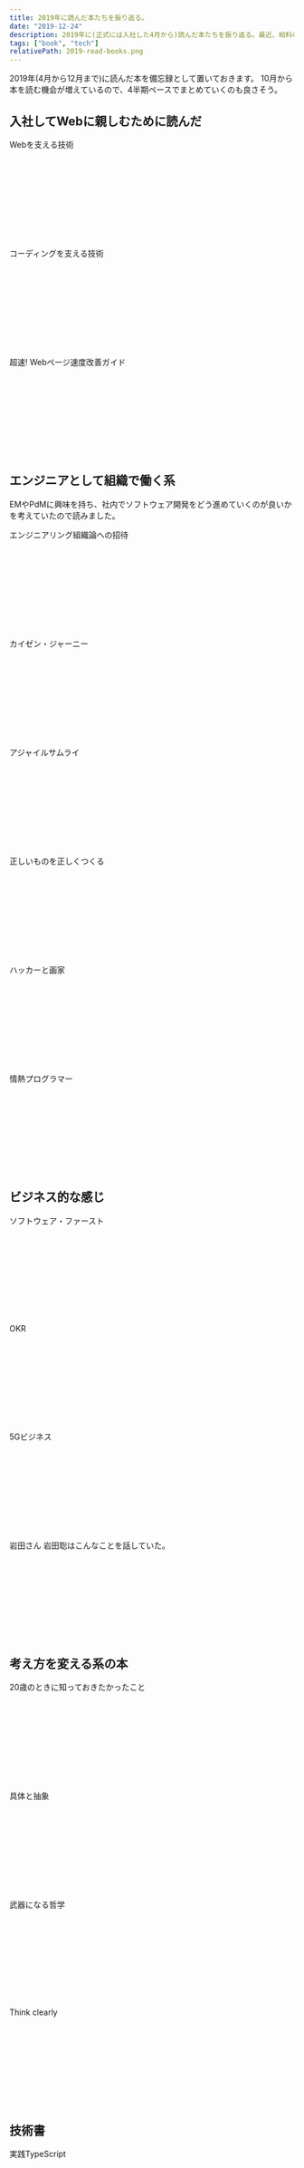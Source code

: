 ```yaml
---
title: 2019年に読んだ本たちを振り返る。
date: "2019-12-24"
description: 2019年に(正式には入社した4月から)読んだ本たちを振り返る。最近、給料の10分の1が書籍購入費用になってる人の積読リストも含めて。7記事目で縦長になってきたのでページネーションも検討かな。
tags: ["book", "tech"]
relativePath: 2019-read-books.png
---
```


2019年(4月から12月まで)に読んだ本を備忘録として置いておきます。
10月から本を読む機会が増えているので、4半期ペースでまとめていくのも良さそう。

## 入社してWebに親しむために読んだ

Webを支える技術

<div style="margin-bottom: 18px;"><div class="iframely-responsive" style="height: 140px; padding-bottom: 0;"><a href="https://amzn.to/39cFpRK" data-iframely-url="//cdn.iframe.ly/api/iframe?url=https%3A%2F%2Famzn.to%2F39cFpRK&amp;key=abafb5735fb0f92785d3ce5512b6fa13&amp;iframe=card-small"></a></div></div>

コーディングを支える技術

<div style="margin-bottom: 18px;"><div class="iframely-responsive" style="height: 140px; padding-bottom: 0;"><a href="https://amzn.to/2sVmqKZ" data-iframely-url="//cdn.iframe.ly/api/iframe?url=https%3A%2F%2Famzn.to%2F2sVmqKZ&amp;key=abafb5735fb0f92785d3ce5512b6fa13&amp;iframe=card-small"></a></div></div>


超速! Webページ速度改善ガイド

<div style="margin-bottom: 18px;"><div class="iframely-responsive" style="height: 140px; padding-bottom: 0;"><a href="https://amzn.to/2ES4bZw" data-iframely-url="//cdn.iframe.ly/api/iframe?url=https%3A%2F%2Famzn.to%2F2ES4bZw&amp;key=abafb5735fb0f92785d3ce5512b6fa13&amp;iframe=card-small"></a></div></div>

## エンジニアとして組織で働く系

EMやPdMに興味を持ち、社内でソフトウェア開発をどう進めていくのが良いかを考えていたので読みました。

エンジニアリング組織論への招待

<div style="margin-bottom: 18px;"><div class="iframely-responsive" style="height: 140px; padding-bottom: 0;"><a href="https://amzn.to/370BqG6" data-iframely-url="//cdn.iframe.ly/api/iframe?url=https%3A%2F%2Famzn.to%2F370BqG6&amp;key=abafb5735fb0f92785d3ce5512b6fa13&amp;iframe=card-small"></a></div></div>

カイゼン・ジャーニー

<div style="margin-bottom: 18px;"><div class="iframely-responsive" style="height: 140px; padding-bottom: 0;"><a href="https://amzn.to/2ojXAm7" data-iframely-url="//cdn.iframe.ly/api/iframe?url=https%3A%2F%2Famzn.to%2F2ojXAm7&amp;key=abafb5735fb0f92785d3ce5512b6fa13&amp;iframe=card-small&omit_script=1"></a></div></div>

アジャイルサムライ

<div style="margin-bottom: 18px;"><div class="iframely-responsive" style="height: 140px; padding-bottom: 0;"><a href="https://amzn.to/377f4Tk" data-iframely-url="//cdn.iframe.ly/api/iframe?url=https%3A%2F%2Famzn.to%2F377f4Tk&amp;key=abafb5735fb0f92785d3ce5512b6fa13&amp;iframe=card-small"></a></div></div>

正しいものを正しくつくる

<div style="margin-bottom: 18px;"><div class="iframely-responsive" style="height: 140px; padding-bottom: 0;"><a href="https://amzn.to/35VaRSI" data-iframely-url="//cdn.iframe.ly/api/iframe?url=https%3A%2F%2Famzn.to%2F35VaRSI&amp;key=abafb5735fb0f92785d3ce5512b6fa13&amp;iframe=card-small"></a></div></div>

ハッカーと画家

<div style="margin-bottom: 18px;"><div class="iframely-responsive" style="height: 140px; padding-bottom: 0;"><a href="https://amzn.to/2s8IC4t" data-iframely-url="//cdn.iframe.ly/api/iframe?url=https%3A%2F%2Famzn.to%2F2s8IC4t&amp;key=abafb5735fb0f92785d3ce5512b6fa13&amp;iframe=card-small"></a></div></div>

情熱プログラマー

<div style="margin-bottom: 18px;"><div class="iframely-responsive" style="height: 140px; padding-bottom: 0;"><a href="https://amzn.to/2ZkDmqo" data-iframely-url="//cdn.iframe.ly/api/iframe?url=https%3A%2F%2Famzn.to%2F2ZkDmqo&amp;key=abafb5735fb0f92785d3ce5512b6fa13&amp;iframe=card-small"></a></div></div>


## ビジネス的な感じ

ソフトウェア・ファースト

<div style="margin-bottom: 18px;"><div class="iframely-responsive" style="height: 140px; padding-bottom: 0;"><a href="https://amzn.to/31gPic8" data-iframely-url="//cdn.iframe.ly/api/iframe?url=https%3A%2F%2Famzn.to%2F31gPic8&amp;key=abafb5735fb0f92785d3ce5512b6fa13&amp;iframe=card-small&omit_script=1"></a></div></div>

OKR

<div style="margin-bottom: 18px;"><div class="iframely-responsive" style="height: 140px; padding-bottom: 0;"><a href="https://amzn.to/2ZlxIEo" data-iframely-url="//cdn.iframe.ly/api/iframe?url=https%3A%2F%2Famzn.to%2F2ZlxIEo&amp;key=abafb5735fb0f92785d3ce5512b6fa13&amp;iframe=card-small"></a></div></div>

5Gビジネス

<div style="margin-bottom: 18px;"><div class="iframely-responsive" style="height: 140px; padding-bottom: 0;"><a href="https://amzn.to/2shMZtH" data-iframely-url="//cdn.iframe.ly/api/iframe?url=https%3A%2F%2Famzn.to%2F2shMZtH&amp;key=abafb5735fb0f92785d3ce5512b6fa13&amp;iframe=card-small"></a></div></div>

岩田さん 岩田聡はこんなことを話していた。

<div style="margin-bottom: 18px;"><div class="iframely-responsive" style="height: 140px; padding-bottom: 0;"><a href="https://amzn.to/2tHyPm2" data-iframely-url="//cdn.iframe.ly/api/iframe?url=https%3A%2F%2Famzn.to%2F2tHyPm2&amp;key=abafb5735fb0f92785d3ce5512b6fa13&amp;iframe=card-small"></a></div></div>

## 考え方を変える系の本

20歳のときに知っておきたかったこと

<div style="margin-bottom: 18px;"><div class="iframely-responsive" style="height: 140px; padding-bottom: 0;"><a href="https://amzn.to/39czBro" data-iframely-url="//cdn.iframe.ly/api/iframe?url=https%3A%2F%2Famzn.to%2F39czBro&amp;key=abafb5735fb0f92785d3ce5512b6fa13&amp;iframe=card-small"></a></div></div>

具体と抽象

<div style="margin-bottom: 18px;"><div class="iframely-responsive" style="height: 140px; padding-bottom: 0;"><a href="https://amzn.to/2Jyzvzx" data-iframely-url="//cdn.iframe.ly/api/iframe?url=https%3A%2F%2Famzn.to%2F2Jyzvzx&key=abafb5735fb0f92785d3ce5512b6fa13&iframe=card-small&omit_script=1"></a></div></div>

武器になる哲学

<div style="margin-bottom: 18px;"><div class="iframely-responsive" style="height: 140px; padding-bottom: 0;"><a href="https://amzn.to/2NcquwG" data-iframely-url="//cdn.iframe.ly/api/iframe?url=https%3A%2F%2Famzn.to%2F2NcquwG&amp;key=abafb5735fb0f92785d3ce5512b6fa13&amp;iframe=card-small&omit_script=1"></a></div></div>

Think clearly

<div style="margin-bottom: 18px;"><div class="iframely-responsive" style="height: 140px; padding-bottom: 0;"><a href="https://amzn.to/2OhBFor" data-iframely-url="//cdn.iframe.ly/api/iframe?url=https%3A%2F%2Famzn.to%2F2OhBFor&amp;key=abafb5735fb0f92785d3ce5512b6fa13&amp;iframe=card-small"></a></div></div>

## 技術書

実践TypeScript

<div style="margin-bottom: 18px;"><div class="iframely-responsive" style="height: 140px; padding-bottom: 0;"><a href="https://amzn.to/2VgtpZ4" data-iframely-url="//cdn.iframe.ly/api/iframe?url=https%3A%2F%2Famzn.to%2F2VgtpZ4&amp;key=abafb5735fb0f92785d3ce5512b6fa13&amp;iframe=card-small&omit_script=1"></a></div></div>

ハイパフォーマンス　ブラウザネットワーキング

<div style="margin-bottom: 18px;"><div class="iframely-responsive" style="height: 140px; padding-bottom: 0;"><a href="https://amzn.to/2Qi5Qgj" data-iframely-url="//cdn.iframe.ly/api/iframe?url=https%3A%2F%2Famzn.to%2F2Qi5Qgj&amp;key=abafb5735fb0f92785d3ce5512b6fa13&amp;iframe=card-small"></a></div></div>

レガシーコードからの脱却

<div style="margin-bottom: 18px;"><div class="iframely-responsive" style="height: 140px; padding-bottom: 0;"><a href="https://amzn.to/2MoB4Bu" data-iframely-url="//cdn.iframe.ly/api/iframe?url=https%3A%2F%2Famzn.to%2F2MoB4Bu&amp;key=abafb5735fb0f92785d3ce5512b6fa13&amp;iframe=card-small"></a></div></div>

りあクト！ TypeScriptで極める現場のReact開発

<div style="margin-bottom: 45px;"><div class="iframely-responsive" style="height: 140px; padding-bottom: 0;"><a href="https://ec.toranoana.jp/tora_r/ec/item/040030721458/" data-iframely-url="//cdn.iframe.ly/api/iframe?url=https%3A%2F%2Fec.toranoana.jp%2Ftora_r%2Fec%2Fitem%2F040030721458%2F&key=abafb5735fb0f92785d3ce5512b6fa13&iframe=card-small&omit_script=1"></a></div></div>

## 数学好き

最短経路の本

[Google のエンジニアが厳選した 10 冊](https://japan.googleblog.com/2019/12/books-for-students.html) に入っていたので興味を持って買いました。

<div class="iframely-embed"><div class="iframely-responsive" style="height: 140px; padding-bottom: 0;"><a href="https://amzn.to/39c8bCg" data-iframely-url="//cdn.iframe.ly/api/iframe?url=https%3A%2F%2Famzn.to%2F39c8bCg&amp;key=abafb5735fb0f92785d3ce5512b6fa13&amp;iframe=card-small"></a></div></div>


## まとめ

振り返ると、オライリーあまり読んでないなぁと反省。
積読の棚に5冊くらい控えてるので冬休みと2020年の前半は技術書寄りにします。

職場の中で正社員として働くエンジニアが自分とCTOの2人です。(パートタイムで働いてくださってる方もいます)
ですが、アジャイル開発やEMに興味を持ったので、書店で必ず並んでいる本を早い段階で読めたのは良かったです。

2019年はBlocklyの本を書いたりもしたので、2020年はもっと技術書を読んでアウトプットしていきたい。
フロントエンドばかりの9ヶ月でしたが、バックエンド(今のところ Rails)も書くことになるので楽しみです。
